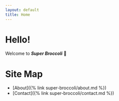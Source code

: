 ```yaml
---
layout: default
title: Home
---
```

# Hello!
Welcome to ***Super Broccoli*** :broccoli:

# Site Map
- [About]({% link super-broccoli/about.md %})
- [Contact]({% link super-broccoli/contact.md %})

